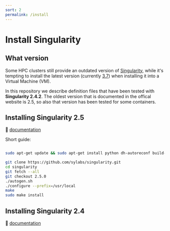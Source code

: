 ```yaml
---
sort: 2
permalink: /install
---
```

# Install Singularity

## What version
Some HPC clusters still provide an outdated version of [Singularity](https://sylabs.io/docs/),
while it's tempting to install the latest version (currently [3.7](https://sylabs.io/guides/3.7/user-guide))
when installing it into a Virtual Machine (VM).

In this repository we describe definition files that have been tested with
**Singularity 2.4.2**. The oldest version that is documented in the offical
website is 2.5, so also that version has been tested for some containers.


## Installing Singularity 2.5

:link: [documentation](https://sylabs.io/guides/2.5/user-guide/)

Short guide:

```bash

sudo apt-get update && sudo apt-get install python dh-autoreconf build-essential libarchive-dev

git clone https://github.com/sylabs/singularity.git
cd singularity
git fetch --all
git checkout 2.5.0
./autogen.sh
./configure --prefix=/usr/local
make
sudo make install
```

## Installing Singularity 2.4

:link: [documentation](https://sylabs.io/guides/2.5/user-guide/installation.html#singularity-vagrant-box)
